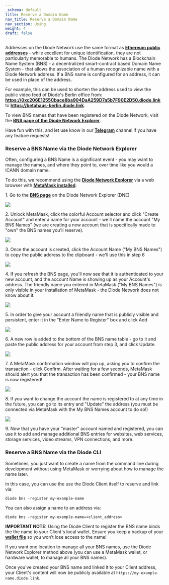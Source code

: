 ```yaml
---
_schema: default
title: Reserve a Domain Name
nav_title: Reserve a Domain Name
nav_section: Using
weight: 4
draft: false
---
```

Addresses on the Diode Network use the same format as <a href="https://ethereum.github.io/yellowpaper/paper.pdf" target="_blank" rel="noopener"><strong>Ethereum public addresses</strong></a> - while excellent for unique identification, they are not particularly memorable to humans. The Diode Network has a Blockchain Name System (BNS) - a decentralized smart-contract based Domain Name System - that allows the association of a human recognizable name with a Diode Network address. If a BNS name is configured for an address, it can be used in place of the address.

For example, this can be used to shorten the address used to view the public video feed of Diode's Berlin office from: <a href="https://0xc206e1255cbace8ba904daa259d7a5b7f90e2d50.diode.link/" target="_blank" rel="noopener"><strong>https://0xc206E1255Cbace8ba904DaA259D7a5b7F90E2D50.diode.link</strong></a> to <a href="https://betahaus-berlin.diode.link/" target="_blank" rel="noopener"><strong>https://betahaus-berlin.diode.link</strong></a>.

To view BNS names that have been registered on the Diode Network, visit the <a href="https://diode.io/prenet/#/dns" target="_blank" rel="noopener"><strong>BNS page of the Diode Network Explorer</strong></a>.

Have fun with this, and let use know in our [**Telegram**](https://t.me/diode_chain) channel if you have any feature requests!

### **Reserve a BNS Name via the Diode Network Explorer**

Often, configuring a BNS Name is a significant event - you may want to manage the names, and where they point to, over time like you would a ICANN domain name.

To do this, we recommend using the <a href="https://diode.io/prenet/#/dns" target="_blank" rel="noopener"><strong>Diode Network Explorer</strong></a> via a web browser with [**MetaMask installed**](https://cli.docs.diode.io/docs/faq/configure-metamask/).

1\. Go to the <a href="https://diode.io/prenet/#/dns" target="_blank" rel="noopener"><strong>BNS page</strong></a> on the Diode Network Explorer (DNE)

![](/uploads/image-18.png)

2\. Unlock MetaMask, click the colorful Account selector and click "Create Account" and enter a name for your account - we'll name the account "My BNS Names" (we are creating a new account that is specifically made to "own" the BNS names you'll reserve).

![](/uploads/image-19.png)

3\. Once the account is created, click the Account Name ("My BNS Names") to copy the public address to the clipboard - we'll use this in step 6

![](/uploads/image-20.png)

4\. If you refresh the BNS page, you'll now see that it is authenticated to your new account, and the account Name is showing up as your Account's address. The friendly name you entered in MetaMask ("My BNS Names") is only visible in your installation of MetaMask - the Diode Network does not know about it.

![](/uploads/image-21.png)

5\. In order to give your account a friendly name that is publicly visible and persistent, enter it in the "Enter Name to Register" box and click Add

![](/uploads/image-22.png)

6\. A new row is added to the bottom of the BNS name table - go to it and paste the public address for your account from step 3, and click Update.

![](/uploads/image-23.png)

7\. A MetaMask confirmation window will pop up, asking you to confirm the transaction - click Confirm. After waiting for a few seconds, MetaMask should alert you that the transaction has been confirmed - your BNS name is now registered!

![](/uploads/image-24.png)

8\. If you want to change the account the name is registered to at any time in the future, you can go to its entry and "Update" the address (you must be connected via MetaMask with the My BNS Names account to do so!)

![](/uploads/image-25.png)

9\. Now that you have your "master" account named and registered, you can use it to add and manage additional BNS entries for websites, web services, storage services, video streams, VPN connections, and more.

### **Reserve a BNS Name via the Diode CLI**

Sometimes, you just want to create a name from the command line during development without using MetaMask or worrying about how to manage the name later.

In this case, you can use the use the Diode Client itself to reserve and link via:

```
diode bns -register my-example-name
```

You can also assign a name to an address via:

```
diode bns -register my-example-name=<client_address>
```

**IMPORTANT NOTE:** Using the Diode Client to register the BNS name binds the the name to your Client's local wallet. Ensure you keep a backup of your [**wallet file**](https://cli.docs.diode.io/docs/faq/where-is-my-local-wallet-stored/) so you won’t lose access to the name!

If you want one location to manage all your BNS names, use the Diode Network Explorer method above (you can use a MetaMask wallet, or hardware wallet, to manage all your BNS names).

Once you've created your BNS name and linked it to your Client address, your Client's content will now be publicly available at `https://my-example-name.diode.link`.